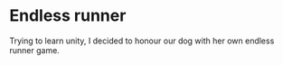 # Endless runner

Trying to learn unity, I decided to honour our dog with her own endless runner game.

